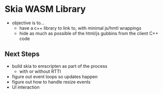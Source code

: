 # Skia WASM Library
- objective is to...
    - have a c++ library to link to, with minimal js/hmtl wrappings
    - hide as much as possible of the html/js gubbins from the client C++ code

## Next Steps
- build skia to emscripten as part of the process
    - with or without RTTI
- figure out event loops so updates happen
- figure out how to handle resize events
- UI interaction

